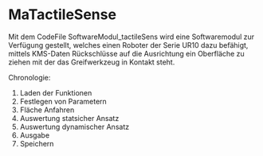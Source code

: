 # MaTactileSense
Mit dem CodeFile SoftwareModul_tactileSens wird eine Softwaremodul zur Verfügung gestellt, welches einen Roboter der Serie UR10 dazu befähigt, mittels KMS-Daten Rückschlüsse auf die Ausrichtung ein Oberfläche zu ziehen mit der das Greifwerkzeug in Kontakt steht.

Chronologie:
1. Laden der Funktionen
2. Festlegen von Parametern
3. Fläche Anfahren
4. Auswertung statsicher Ansatz
5. Auswertung dynamischer Ansatz
6. Ausgabe
7. Speichern
